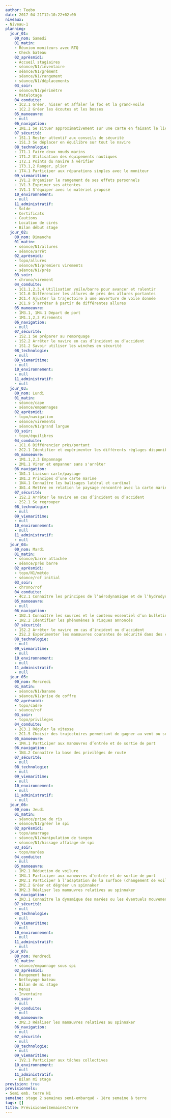 ```yaml
---
author: Teebo
date: 2017-04-21T12:10:22+02:00
niveaux:
- Niveau-1
planning:
  jour_01:
    00_nom: Samedi
    01_matin:
    - Réunion moniteurs avec RTQ
    - Check bateau
    02_aprèsmidi:
    - Accueil stagiaires
    - séance/N1/inventaire
    - séance/N1/grément
    - séance/N1/rangement
    - séance/N1/déplacements
    03_soir:
    - séance/N1/périmètre
    - Matelotage
    04_conduite:
    - 1C2.1 Gréer, hisser et affaler le foc et la grand-voile
    - 1C2.2 Gréer les écoutes et les bosses
    05_manoeuvre:
    - null
    06_navigation:
    - 1N1.1 Se situer approximativement sur une carte en faisant le lien avec le paysage
    07_sécurité:
    - 1S1.1 Rester attentif aux conseils de sécurité
    - 1S1.3 Se déplacer en équilibre sur tout le navire
    08_technologie:
    - 1T1.1 Faire deux nœuds marins
    - 1T1.2 Utilisation des équipements nautiques
    - 1T2.1 Points du navire à vérifier
    - 1T3.1,2 Ranger, plier
    - 1T4.1 Participer aux réparations simples avec le moniteur
    09_viemaritime:
    - 1V1.2 Organiser le rangement de ses effets personnels
    - 1V1.3 Exprimer ses attentes
    - 1V1.1 S’équiper avec le matériel proposé
    10_environnement:
    - null
    11_administratif:
    - Solde
    - Certificats
    - Cautions
    - Location de cirés
    - Bilan début stage
  jour_02:
    00_nom: Dimanche
    01_matin:
    - séance/N1/allures
    - séance/arrêt
    02_aprèsmidi:
    - topo/allures
    - séance/N1/premiers virements
    - séance/N1/près
    03_soir:
    - chrono/virement
    04_conduite:
    - 1C1.1,2,3,4 Utilisation voile/barre pour avancer et ralentir
    - 1C1.6 Différencier les allures de près des allures portantes
    - 2C1.4 Ajuster la trajectoire à une ouverture de voile donnée  
    - 2C1.9 S’arrêter à partir de différentes allures
    05_manoeuvre:
    - 1M3.1, 1M4.1 Départ de port
    - 1M1.1,2,3 Virements
    06_navigation:
    - null
    07_sécurité:
    - 1S2.1 Se préparer au remorquage
    - 1S2.2 Arrêter le navire en cas d’incident ou d’accident
    - 1S1.2 Savoir utiliser les winches en sécurité
    08_technologie:
    - null
    09_viemaritime:
    - null
    10_environnement:
    - null
    11_administratif:
    - null
  jour_03:
    00_nom: Lundi
    01_matin:
    - séance/cape
    - séance/empannages
    02_aprèsmidi:
    - topo/navigation
    - séance/virements
    - séance/N1/grand largue
    03_soir:
    - topo/équilibres
    04_conduite:
    - 1C1.6 Différencier près/portant
    - 2C2.1 Identifier et expérimenter les différents réglages disponibles
    05_manoeuvre:
    - 1M1.1,2,3 Empannage
    - 2M1.1 Virer et empanner sans s'arrêter
    06_navigation:
    - 1N1.1 Liaison carte/paysage
    - 1N1.2 Principes d’une carte marine
    - 1N4.1 Connaître les balisages latéral et cardinal
    - 3N1.4 Mettre en relation le paysage rencontré avec la carte marine
    07_sécurité:
    - 1S2.2 Arrêter le navire en cas d’incident ou d’accident
    - 2S2.1 Se regrouper
    08_technologie:
    - null
    09_viemaritime:
    - null
    10_environnement:
    - null
    11_administratif:
    - null
  jour_04:
    00_nom: Mardi
    01_matin:
    - séance/barre attachée
    - séance/près barre
    02_aprèsmidi:
    - topo/N1/météo
    - séance/rof initial
    03_soir:
    - chrono/rof
    04_conduite:
    - 4C2.1 Connaître les principes de l’aérodynamique et de l’hydrodynamique impliqués dans la propulsion et l’équilibre des navires à voiles
    05_manoeuvre:
    - null
    06_navigation:
    - 1N2.1 Connaître les sources et le contenu essentiel d’un bulletin météorologique
    - 1N2.2 Identifier les phénomènes à risques annoncés
    07_sécurité:
    - 1S2.2 Arrêter le navire en cas d’incident ou d’accident
    - 2S2.2 Expérimenter les manœuvres courantes de sécurité dans des conditions aménagées
    08_technologie:
    - null
    09_viemaritime:
    - null
    10_environnement:
    - null
    11_administratif:
    - null
  jour_05:
    00_nom: Mercredi
    01_matin:
    - séance/N1/banane
    - séance/N1/prise de coffre
    02_aprèsmidi:
    - topo/cadre
    - séance/rof
    03_soir:
    - topo/privilèges
    04_conduite:
    - 2C3.1 Réguler la vitesse
    - 2C1.5 Choisir des trajectoires permettant de gagner au vent ou sous le vent
    05_manoeuvre:
    - 1M4.1 Participer aux manœuvres d’entrée et de sortie de port
    06_navigation:
    - 1N4.2 Connaître la base des privilèges de route
    07_sécurité:
    - null
    08_technologie:
    - null
    09_viemaritime:
    - null
    10_environnement:
    - null
    11_administratif:
    - null
  jour_06:
    00_nom: Jeudi
    01_matin:
    - séance/prise de ris
    - séance/N1/gréer le spi
    02_aprèsmidi:
    - topo/amarrage
    - séance/N1/manipulation de tangon
    - séance/N1/hissage affalage de spi
    03_soir:
    - topo/marées
    04_conduite:
    - null
    05_manoeuvre:
    - 1M2.1 Réduction de voilure
    - 1M4.1 Participer aux manœuvres d’entrée et de sortie de port
    - 2M2.1 Participer à l’adaptation de la surface (changement de voiles, prise de ris)
    - 2M2.2 Gréer et dégréer un spinnaker
    - 3M2.3 Réaliser les manœuvres relatives au spinnaker
    06_navigation:
    - 2N3.1 Connaître la dynamique des marées ou les éventuels mouvements d’eau en plans d’eau intérieurs
    07_sécurité:
    - null
    08_technologie:
    - null
    09_viemaritime:
    - null
    10_environnement:
    - null
    11_administratif:
    - null
  jour_07:
    00_nom: Vendredi
    01_matin:
    - séance/empannage sous spi
    02_aprèsmidi:
    - Rangement base
    - Nettoyage bateau
    - Bilan de mi stage
    - Menus
    - Inventaire
    03_soir:
    - null
    04_conduite:
    - null
    05_manoeuvre:
    - 3M2.3 Réaliser les manœuvres relatives au spinnaker
    06_navigation:
    - null
    07_sécurité:
    - null
    08_technologie:
    - null
    09_viemaritime:
    - 1V2.1 Participer aux tâches collectives
    10_environnement:
    - null
    11_administratif:
    - Bilan mi stage
prevision: true
previsionnels:
- Semi emb. terre N1
semaine: stage 2 semaines semi-embarqué - 1ère semaine à terre
tags: []
title: PrévisionnelSemaine1Terre
---
```

